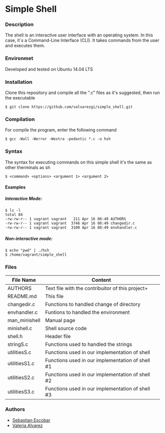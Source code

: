 # Simple Shell

### Description
The shell is an interactive user interface with an operating system. In this case, it´s a Command-Line Interface (CLI). It takes commands from the user and executes them. 

### Environmet
Developed and tested on Ubuntu 14.04 LTS

### Installation
Clone this repository and compile all the ".c" files as it's suggested, then run the executable

`$ git clone https://github.com/valvarezgi/simple_shell.git`

### Compilation
For compile the program, enter the following command

`$ gcc -Wall -Werror -Wextra -pedantic *.c -o hsh`

### Syntax
The syntax for executing commands on this simple shell it's the same as other therminals as sh

`$ <command> <options> <argument 1> <argument 2> `

#### Examples
##### Interactive Mode:

    $ ls -l
    total 84
    -rw-rw-r-- 1 vagrant vagrant   211 Apr 16 08:49 AUTHORS
    -rw-rw-r-- 1 vagrant vagrant  3746 Apr 16 08:49 changedir.c
    -rw-rw-r-- 1 vagrant vagrant  3100 Apr 16 08:49 envhandler.c


##### Non-interactive mode:

    $ echo "pwd" | ./hsh
    $ /home/vagrant/simple_shell

### Files
|File  Name | Content   |
| ------------ | ------------ |
|  AUTHORS | Text file with the contribuitor of this project+  |
|  README.md |  This file  |
|  changedir.c |  Functions to handled change of directory |
|  envhandler.c | Funtions to handled the environment |
|  man_minishell | Manual page   |
|  minishell.c  | Shell source code  |
|  shell.h  |  Header file |
|  stringS.c |  Functions used to handled the strings |
|  utilitiesS.c | Functions used in our implementation of shell  |
|  utilitiesS1.c | Functions used in our implementation of shell #1 |
|  utilitiesS2.c | Functions used in our implementation of shell #2 |
|  utilitiesS3.c | Functions used in our implementation of shell #3   |

### Authors
- [Sebastian Escobar](https://github.com/Katorea132 "Sebastian Escobar")
- [Valeria Alvarez](https://github.com/valvarezgi/ "Valeria Alvarez")
